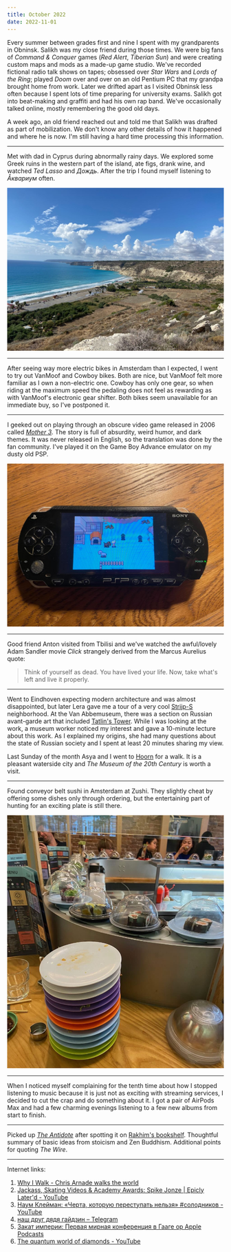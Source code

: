 ```yaml
---
title: October 2022
date: 2022-11-01
---
```


Every summer between grades first and nine I spent with my grandparents in Obninsk. Salikh was my close friend during those times. We were big fans of _Command & Conquer_ games (_Red Alert_, _Tiberian Sun_) and were creating custom maps and mods as a made-up game studio. We've recorded fictional radio talk shows on tapes; obsessed over _Star Wars_ and _Lords of the Ring_; played _Doom_ over and over on an old Pentium PC that my grandpa brought home from work. Later we drifted apart as I visited Obninsk less often because I spent lots of time preparing for university exams. Salikh got into beat-making and graffiti and had his own rap band. We've occasionally talked online, mostly remembering the good old days.

A week ago, an old friend reached out and told me that Salikh was drafted as part of mobilization. We don't know any other details of how it happened and where he is now. I'm still having a hard time processing this information.

---

Met with dad in Cyprus during abnormally rainy days. We explored some Greek ruins in the western part of the island, ate figs, drank wine, and watched _Ted Lasso_ and _Дождь_. After the trip I found myself listening to _Åквариум_ often.

![Cyprus](cyprus.jpg)

---

After seeing way more electric bikes in Amsterdam than I expected, I went to try out VanMoof and Cowboy bikes. Both are nice, but VanMoof felt more familiar as I own a non-electric one. Cowboy has only one gear, so when riding at the maximum speed the pedaling does not feel as rewarding as with VanMoof's electronic gear shifter. Both bikes seem unavailable for an immediate buy, so I've postponed it.

---

I geeked out on playing through an obscure video game released in 2006 called [_Mother 3_](https://en.wikipedia.org/wiki/Mother_3). The story is full of absurdity, weird humor, and dark themes. It was never released in English, so the translation was done by the fan community. I've played it on the Game Boy Advance emulator on my dusty old PSP.

![Mother 3 on GBA emulator on PSP](mother-3-psp.jpg)

---

Good friend Anton visited from Tbilisi and we've watched the awful/lovely Adam Sandler movie _Click_ strangely derived from the Marcus Aurelius quote:

> Think of yourself as dead. You have lived your life. Now, take what's left and live it properly.

---

Went to Eindhoven expecting modern architecture and was almost disappointed, but later Lera gave me a tour of a very cool [Strijp-S](https://en.wikipedia.org/wiki/Strijp-S) neighborhood. At the Van Abbemuseum, there was a section on Russian avant-garde art that included [Tatlin's Tower](https://en.wikipedia.org/wiki/Tatlin%27s_Tower). While I was looking at the work, a museum worker noticed my interest and gave a 10-minute lecture about this work. As I explained my origins, she had many questions about the state of Russian society and I spent at least 20 minutes sharing my view.

Last Sunday of the month Asya and I went to [Hoorn](https://en.wikipedia.org/wiki/Hoorn) for a walk. It is a pleasant waterside city and _The Museum of the 20th Century_ is worth a visit.

---

Found conveyor belt sushi in Amsterdam at Zushi. They slightly cheat by offering some dishes only through ordering, but the entertaining part of hunting for an exciting plate is still there.

![Conveyor belt sushi](conveyor-belt-sushi.jpg)

---

When I noticed myself complaining for the tenth time about how I stopped listening to music because it is just not as exciting with streaming services, I decided to cut the crap and do something about it. I got a pair of AirPods Max and had a few charming evenings listening to a few new albums from start to finish.

---

Picked up [_The Antidote_](https://www.goodreads.com/book/show/13721709-the-antidote) after spotting it on [Rakhim's bookshelf](https://rakhim.org/bookshelf/). Thoughtful summary of basic ideas from stoicism and Zen Buddhism. Additional points for quoting _The Wire_.

---

Internet links:

1. [Why I Walk - Chris Arnade walks the world](https://walkingtheworld.substack.com/p/why-i-walk-part-1)
2. [Jackass, Skating Videos & Academy Awards: Spike Jonze | Epicly Later'd - YouTube](https://www.youtube.com/watch?v=EvsBrK77zgY)
3. [Наум Клейман: «Черта, которую переступать нельзя» #солодников - YouTube](https://www.youtube.com/watch?v=zqb857n2Rw0)
4. [наш друг дядя гайдзин – Telegram](https://t.me/s/unclegaijin)
5. [Закат империи: Первая мирная конференция в Гааге op Apple Podcasts](https://podcasts.apple.com/nl/podcast/%D0%B7%D0%B0%D0%BA%D0%B0%D1%82-%D0%B8%D0%BC%D0%BF%D0%B5%D1%80%D0%B8%D0%B8/id1492099371?i=1000576053708)
6. [The quantum world of diamonds - YouTube](https://www.youtube.com/watch?v=VCT0wDLyvSs)
